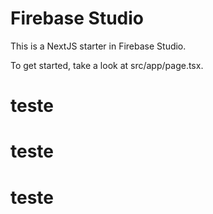 # Firebase Studio

This is a NextJS starter in Firebase Studio.

To get started, take a look at src/app/page.tsx.
# teste
# teste
# teste

